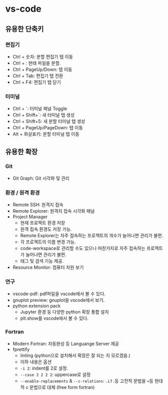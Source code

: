 # vs-code
## 유용한 단축키
### 편집기
* Ctrl + 숫자: 분할 편집기 탭 이동
* Ctrl + \: 현태 파일을 분할.
* Ctrl + PageUp/Down: 탭 이동
* Ctrl + Tab: 편집기 탭 전환
* Ctrl + F4: 편집기 탭 닫기
### 터미널
* Ctrl + `: 터미널 패널 Toggle
* Ctrl + Shift+`: 새 터미널 탭 생성
* Ctrl + Shift+5: 새 분할 터미널 탭 생성
* Ctrl + PageUp/PageDown: 탭 이동
* Alt + 화살표키: 분할 터미널 탭 이동

## 유용한 확장
### Git
* Git Graph: Git 시각화 및 관리
### 환경 / 원격 환경
* Remote SSH: 원격지 접속
* Remote Explorer: 원격지 접속 시각화 패널
* Project Manager
    - 현재 프로젝트 환경 저장
    - 원격 접속 환경도 저장 가능.
    - Remote Explorer는 자주 접속하는 프로젝트의 개수가 늘어나면 관리가 불편.
    - 각 프로젝트의 이름 변경 가능.
    - code-workspace로 관리할 수도 있으나 마찬가지로 자주 접속하는 프로젝트가 늘어나면 관리가 불편.
    - 태그 및 검색 기능 제공.
* Resource Monitor: 컴퓨터 자원 보기
### 연구
* vscode-pdf: pdf파일을 vscode에서 볼 수 있다.
* gnuplot preview: gnuplot을 vscode에서 보기.
* python extension pack
    - Jupyter 환경 등 다양한 python 확장 통합 설치
    - plt.show를 vscode에서 볼 수 있다.
### Fortran
* Modern Fortran: 자동완성 등 Languange Server 제공
* fprettify
    - linting (python으로 설치해서 확장은 잘 되는 지 모르겠음.)
    - 이하 내용은 옵션
    - `-i 2`: indent를 2로 설정.
    - `--case 2 2 2 2`: uppercase로 설정
    - `--enable-replacements` & `--c-relations`: `.LT.`등 고전적 문법을 `<`등 현대적 c 문법으로 대체 (free form fortran)